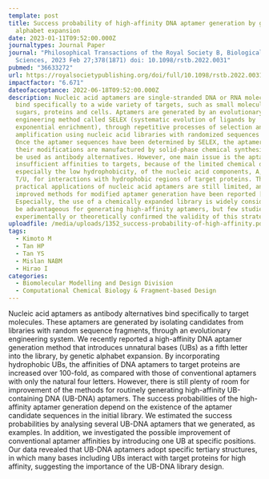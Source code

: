 ```yaml
---
template: post
title: Success probability of high-affinity DNA aptamer generation by genetic
  alphabet expansion
date: 2023-01-11T09:52:00.000Z
journaltypes: Journal Paper
journal: "Philosophical Transactions of the Royal Society B, Biological
  Sciences, 2023 Feb 27;378(1871) doi: 10.1098/rstb.2022.0031"
pubmed: "36633272"
url: https://royalsocietypublishing.org/doi/full/10.1098/rstb.2022.0031
impactfactor: "6.671"
dateofacceptance: 2022-06-18T09:52:00.000Z
description: Nucleic acid aptamers are single-stranded DNA or RNA molecules that
  bind specifically to a wide variety of targets, such as small molecules,
  sugars, proteins and cells. Aptamers are generated by an evolutionary
  engineering method called SELEX (systematic evolution of ligands by
  exponential enrichment), through repetitive processes of selection and
  amplification using nucleic acid libraries with randomized sequences [1,2].
  Once the aptamer sequences have been determined by SELEX, the aptamers and
  their modifications are manufactured by solid-phase chemical synthesis and can
  be used as antibody alternatives. However, one main issue is the aptamers'
  insufficient affinities to targets, because of the limited chemical diversity,
  especially the low hydrophobicity, of the nucleic acid components, A, G, C and
  T/U, for interactions with hydrophobic regions of target proteins. Thus, the
  practical applications of nucleic acid aptamers are still limited, and many
  improved methods for modified aptamer generation have been reported [3–8].
  Especially, the use of a chemically expanded library is widely considered to
  be advantageous for generating high-affinity aptamers, but few studies have
  experimentally or theoretically confirmed the validity of this strategy [9].
uploadfile: /media/uploads/1352_success-probability-of-high-affinity.pdf
tags:
  - Kimoto M
  - Tan HP
  - Tan YS
  - Mislan NABM
  - Hirao I
categories:
  - Biomolecular Modelling and Design Division
  - Computational Chemical Biology & Fragment-based Design
---
```

<!--StartFragment-->

Nucleic acid aptamers as antibody alternatives bind specifically to target molecules. These aptamers are generated by isolating candidates from libraries with random sequence fragments, through an evolutionary engineering system. We recently reported a high-affinity DNA aptamer generation method that introduces unnatural bases (UBs) as a fifth letter into the library, by genetic alphabet expansion. By incorporating hydrophobic UBs, the affinities of DNA aptamers to target proteins are increased over 100-fold, as compared with those of conventional aptamers with only the natural four letters. However, there is still plenty of room for improvement of the methods for routinely generating high-affinity UB-containing DNA (UB-DNA) aptamers. The success probabilities of the high-affinity aptamer generation depend on the existence of the aptamer candidate sequences in the initial library. We estimated the success probabilities by analysing several UB-DNA aptamers that we generated, as examples. In addition, we investigated the possible improvement of conventional aptamer affinities by introducing one UB at specific positions. Our data revealed that UB-DNA aptamers adopt specific tertiary structures, in which many bases including UBs interact with target proteins for high affinity, suggesting the importance of the UB-DNA library design.

<!--EndFragment-->